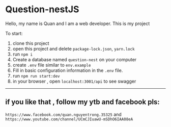 # Question-nestJS
Hello, my name is Quan and I am a web developer.
This is my project

To start:
  1. clone this project
  2. open this project and delete `package-lock.json`, `yarn.lock`
  3. run  `npm i`
  4. Create a database named `question-nest` on your computer
  5. create `.env`  file similar to `env.example`
  6. Fill in basic configuration information in the `.env` file.
  7. run `npm run start:dev`
  8. in your browser , open `localhost:3001/api` to see swagger

----------------------------------------------------------------

if you like that , follow my ytb and facebook pls:
----------------------------------------------------------------
 `https://www.facebook.com/quan.nguyentrong.35325`
 and `https://www.youtube.com/channel/UCmCJIuawU-mSDhO6IAA08eA`
